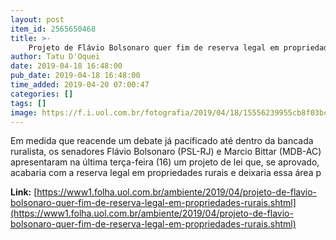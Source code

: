 ```yaml
---
layout: post
item_id: 2565650468
title: >-
    Projeto de Flávio Bolsonaro quer fim de reserva legal em propriedades rurais
author: Tatu D'Oquei
date: 2019-04-18 16:48:00
pub_date: 2019-04-18 16:48:00
time_added: 2019-04-20 07:00:47
categories: []
tags: []
image: https://f.i.uol.com.br/fotografia/2019/04/18/15556239955cb8f03bce645_1555623995_3x2_rt.jpg
---
```


Em medida que reacende um debate já pacificado até dentro da bancada ruralista, os senadores Flávio Bolsonaro (PSL-RJ) e Marcio Bittar (MDB-AC) apresentaram na última terça-feira (16) um projeto de lei que, se aprovado, acabaria com a reserva legal em propriedades rurais e deixaria essa área p

**Link:** [https://www1.folha.uol.com.br/ambiente/2019/04/projeto-de-flavio-bolsonaro-quer-fim-de-reserva-legal-em-propriedades-rurais.shtml](https://www1.folha.uol.com.br/ambiente/2019/04/projeto-de-flavio-bolsonaro-quer-fim-de-reserva-legal-em-propriedades-rurais.shtml)

